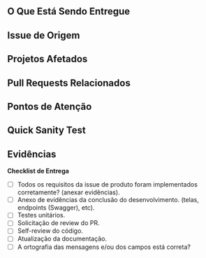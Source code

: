 ## O Que Está Sendo Entregue

## Issue de Origem

## Projetos Afetados

## Pull Requests Relacionados

## Pontos de Atenção

## Quick Sanity Test

## Evidências

**Checklist de Entrega**

- [ ] Todos os requisitos da issue de produto foram implementados corretamente? (anexar evidências).
- [ ] Anexo de evidências da conclusão do desenvolvimento. (telas, endpoints (Swagger), etc).
- [ ] Testes unitários.
- [ ] Solicitação de review do PR.
- [ ] Self-review do código.
- [ ] Atualização da documentação.
- [ ] A ortografia das mensagens e/ou dos campos está correta?